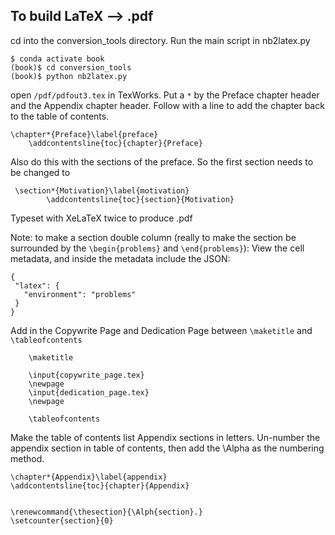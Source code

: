 ## To build LaTeX --> .pdf

cd into the conversion_tools directory. Run the main script in nb2latex.py

```
$ conda activate book
(book)$ cd conversion_tools
(book)$ python nb2latex.py
```

open ```/pdf/pdfout3.tex``` in TexWorks. Put a ```*``` by the Preface chapter header and the Appendix chapter header. Follow with a line to add the chapter back to the table of contents.

```
\chapter*{Preface}\label{preface}
	\addcontentsline{toc}{chapter}{Preface}
```

Also do this with the sections of the preface. So the first section needs to be changed to

```
 \section*{Motivation}\label{motivation}
        \addcontentsline{toc}{section}{Motivation}
```

 Typeset with XeLaTeX twice to produce .pdf

 Note: to make a section double column (really to make the section be surrounded by the ```\begin{problems}``` and  ```\end{problems}```): View the cell metadata, and inside the metadata include the JSON:

 ```
 {
  "latex": {
    "environment": "problems"
  }
}
```

Add in the Copywrite Page and Dedication Page between ```\maketitle``` and ```\tableofcontents```

```
    \maketitle
    
    \input{copywrite_page.tex}
    \newpage
    \input{dedication_page.tex}
    \newpage
    
    \tableofcontents
```

Make the table of contents list Appendix sections in letters. Un-number the appendix section in table of contents, then add the \Alpha as the numbering method.

```
\chapter*{Appendix}\label{appendix}
\addcontentsline{toc}{chapter}{Appendix}


\renewcommand{\thesection}{\Alph{section}.}
\setcounter{section}{0}
```
